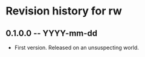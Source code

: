 # Revision history for rw

## 0.1.0.0 -- YYYY-mm-dd

* First version. Released on an unsuspecting world.
